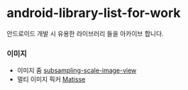 # android-library-list-for-work
안드로이드 개발 시 유용한 라이브러리 들을 아카이브 합니다.


### 이미지
 - 이미지 줌 [subsampling-scale-image-view](https://github.com/davemorrissey/subsampling-scale-image-view) 
 - 멀티 이미지 픽커 [Matisse](https://github.com/zhihu/Matisse)
